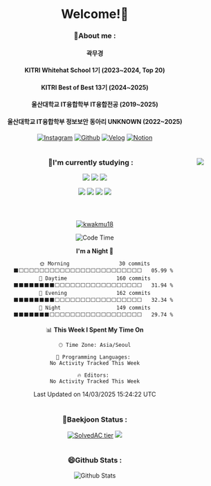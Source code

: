 <div align="center">
 
# Welcome!👋

### 💬About me : 

 #### 곽무경
 #### KITRI Whitehat School 1기 (2023~2024, Top 20)
 #### KITRI Best of Best 13기 (2024~2025)
 #### 울산대학교 IT융합학부 IT융합전공 (2019~2025)
 #### 울산대학교 IT융합학부 정보보안 동아리 UNKNOWN (2022~2025)


 [![Instagram](https://img.shields.io/badge/Instagram-E4405F?style=flat-square&logo=Instagram&logoColor=white)](https://www.instagram.com/kwakmu18)
 [![Github](https://img.shields.io/badge/GitHub-181717?style=flat-square&logo=github&logoColor=white)](https://www.github.com/kwakmu18)
 [![Velog](https://img.shields.io/badge/Naver%20Blog-20C997?style=flat-square&logo=naver&logoColor=white)](https://blog.naver.com/mckkk119)
 [![Notion](https://img.shields.io/badge/Portfolio-181717?style=flat-square&logo=notion&logoColor=white)](https://www.notion.so/Portfolio-1966191e998c4a0d82fafe0d8fb12177)

 #

  <img align='right' src="https://github-readme-stats.vercel.app/api/top-langs/?username=kwakmu18&layout=compact&theme=vue&link=https://github.com/kwakmu18/github-readme-stats">
 
### 🌱I'm currently studying : 

 <img src="https://img.shields.io/badge/C-00599C?style=flat-square&logo=C&logoColor=white"/> <img src="https://img.shields.io/badge/C++-A8B9CC?style=flat-square&logo=C%2B%2B&logoColor=white"/> 
 <img src="https://img.shields.io/badge/Python-3776AB?style=flat-square&logo=Python&logoColor=white"/>

 <img src="https://img.shields.io/badge/Linux-FCC624?style=flat-square&logo=linux&logoColor=white"/> <img src="https://img.shields.io/badge/Bash-4EAA25?style=flat-square&logo=GNU Bash&logoColor=white"/> <img src="https://img.shields.io/badge/Pwnable-00599C?style=flat-square&logo=C&logoColor=white"/> <img src="https://img.shields.io/badge/Web Hacking-00599C?style=flat-square&logo=C&logoColor=white"/>
 <br><br>
 #
 

[![kwakmu18](https://github-readme-stats.vercel.app/api/wakatime?username=kwakmu18&layout=compact&count_private=true)](https://wakatime.com/@kwakmu18)

<!--START_SECTION:waka-->
![Code Time](http://img.shields.io/badge/Code%20Time-1%2C148%20hrs%2013%20mins-blue)

**I'm a Night 🦉** 

```text
🌞 Morning                30 commits          ⬛⬜⬜⬜⬜⬜⬜⬜⬜⬜⬜⬜⬜⬜⬜⬜⬜⬜⬜⬜⬜⬜⬜⬜⬜   05.99 % 
🌆 Daytime                160 commits         ⬛⬛⬛⬛⬛⬛⬛⬛⬜⬜⬜⬜⬜⬜⬜⬜⬜⬜⬜⬜⬜⬜⬜⬜⬜   31.94 % 
🌃 Evening                162 commits         ⬛⬛⬛⬛⬛⬛⬛⬛⬜⬜⬜⬜⬜⬜⬜⬜⬜⬜⬜⬜⬜⬜⬜⬜⬜   32.34 % 
🌙 Night                  149 commits         ⬛⬛⬛⬛⬛⬛⬛⬜⬜⬜⬜⬜⬜⬜⬜⬜⬜⬜⬜⬜⬜⬜⬜⬜⬜   29.74 % 
```


📊 **This Week I Spent My Time On** 

```text
🕑︎ Time Zone: Asia/Seoul

💬 Programming Languages: 
No Activity Tracked This Week

🔥 Editors: 
No Activity Tracked This Week
```


 Last Updated on 14/03/2025 15:24:22 UTC
<!--END_SECTION:waka-->

 #
 
### 🤔Baekjoon Status :

[![SolvedAC tier](http://mazassumnida.wtf/api/v2/generate_badge?boj=mckkk119)](https://solved.ac/mckkk119) 
<img src="http://mazandi.herokuapp.com/api?handle=mckkk119&theme=warm"/>


 #


### 😄Github Stats :

![Github Stats](https://github-readme-stats.vercel.app/api?username=kwakmu18&show_icons=true)

 #
 

